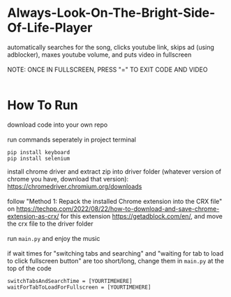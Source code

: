 # Always-Look-On-The-Bright-Side-Of-Life-Player

automatically searches for the song, clicks youtube link, skips ad (using adblocker), maxes youtube volume, and puts video in fullscreen
<br>
<br>
NOTE: ONCE IN FULLSCREEN, PRESS "=" TO EXIT CODE AND VIDEO
<br>
<br>
# How To Run
download code into your own repo
<br>
<br>
run commands seperately in project terminal
```
pip install keyboard
pip install selenium
```

install chrome driver and extract zip into driver folder (whatever version of chrome you have, download that version): https://chromedriver.chromium.org/downloads
<br>
<br>
follow "Method 1: Repack the installed Chrome extension into the CRX file" on https://techpp.com/2022/08/22/how-to-download-and-save-chrome-extension-as-crx/ for this extension https://getadblock.com/en/, and move the crx file to the driver folder
<br>
<br>
run `main.py` and enjoy the music
<br>
<br>
if wait times for "switching tabs and searching" and "waiting for tab to load to click fullscreen button" are too short/long, change them in `main.py` at the top of the code
```
switchTabsAndSearchTime = [YOURTIMEHERE]
waitForTabToLoadForFullscreen = [YOURTIMEHERE]
```
